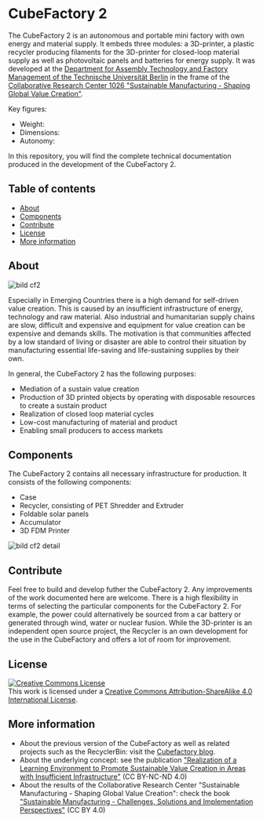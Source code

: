 # CubeFactory 2

The CubeFactory 2 is an autonomous and portable mini factory with own energy and material supply. It embeds three modules: a 3D-printer, a plastic recycler producing filaments for the 3D-printer for closed-loop material supply as well as photovoltaic panels and batteries for energy supply. It was developed at the [Department for Assembly Technology and Factory Management of the Technische Universität Berlin](http://www.mf.tu-berlin.de/) in the frame of the [Collaborative Research Center 1026 "Sustainable Manufacturing - Shaping Global Value Creation"](http://www.sustainable-manufacturing.net).

Key figures:
* Weight:
* Dimensions:
* Autonomy: 


In this repository, you will find the complete technical documentation produced in the development of the CubeFactory 2.

## Table of contents

* [About](#about)
* [Components](#components)
* [Contribute](#contribute)
* [License](#license)
* [More information](#more-information)

## About

![bild cf2](https://user-images.githubusercontent.com/28983580/27388247-3f9d4b84-569b-11e7-93f6-8e0f641c0413.jpg)

Especially in Emerging Countries there is a high demand for self-driven value creation. This is caused by an insufficient infrastructure of energy, technology and raw material. Also industrial and humanitarian supply chains are slow, difficult and expensive and equipment for value creation can be expensive and demands skills.
The motivation is that communities affected by a low standard of living or disaster are able to control their situation by manufacturing essential life-saving and life-sustaining supplies by their own.

In general, the CubeFactory 2 has the following purposes:
* Mediation of a sustain value creation
* Production of 3D printed objects by operating with disposable resources to create a sustain product
* Realization of closed loop material cycles
* Low-cost manufacturing of material and product
* Enabling small producers to access markets

## Components

The CubeFactory 2 contains all necessary infrastructure for production. It consists of the following components:
* Case
* Recycler, consisting of PET Shredder and Extruder
* Foldable solar panels
* Accumulator
* 3D FDM Printer

![bild cf2 detail](https://user-images.githubusercontent.com/28983580/27388276-5469657a-569b-11e7-8936-568ee5e50a62.png)

## Contribute

Feel free to build and develop futher the CubeFactory 2. Any improvements of the work documented here are welcome.
There is a high flexibility in terms of selecting the particular components for the CubeFactory 2. For example, the power could alternatively be sourced from a car battery or generated through wind, water or nuclear fusion. While the 3D-printer is an independent open source project, the Recycler is an own development for the use in the CubeFactory and offers a lot of room for improvement.  

## License

<a rel="license" href="http://creativecommons.org/licenses/by-sa/4.0/"><img alt="Creative Commons License" style="border-width:0" src="https://i.creativecommons.org/l/by-sa/4.0/88x31.png" /></a><br />This work is licensed under a <a rel="license" href="http://creativecommons.org/licenses/by-sa/4.0/">Creative Commons Attribution-ShareAlike 4.0 International License</a>.

## More information
* About the previous version of the CubeFactory as well as related projects such as the RecyclerBin: visit the [Cubefactory blog](http://cubefactory.org/).
* About the underlying concept: see the publication ["Realization of a Learning Environment to Promote Sustainable Value Creation in Areas with Insufficient Infrastructure"](http://www.sciencedirect.com/science/article/pii/S2212827115005399) (CC BY-NC-ND 4.0)
* About the results of the Collaborative Research Center "Sustainable Manufacturing - Shaping Global Value Creation": check the book ["Sustainable Manufacturing - Challenges, Solutions and Implementation Perspectives"](https://link.springer.com/book/10.1007/978-3-319-48514-0) (CC BY 4.0)
